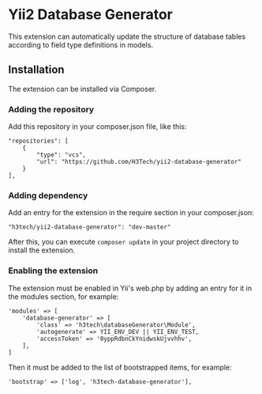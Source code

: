 # Yii2 Database Generator
This extension can automatically update the structure of database tables according to field type definitions in models.

## Installation
The extension can be installed via Composer.

### Adding the repository
Add this repository in your composer.json file, like this:
```
"repositories": [
    {
        "type": "vcs",
        "url": "https://github.com/H3Tech/yii2-database-generator"
    }
],
```
### Adding dependency
Add an entry for the extension in the require section in your composer.json:
```
"h3tech/yii2-database-generator": "dev-master"
```
After this, you can execute `composer update` in your project directory to install the extension.

### Enabling the extension
The extension must be enabled in Yii's web.php by adding an entry for it in the modules section, for example:
```
'modules' => [
    'database-generator' => [
        'class' => 'h3tech\databaseGenerator\Module',
        'autogenerate' => YII_ENV_DEV || YII_ENV_TEST,
        'accessToken' => '0yppRdbnCkYnidwskUjvvhhv',
    ],
]
```
Then it must be added to the list of bootstrapped items, for example:
```
'bootstrap' => ['log', 'h3tech-database-generator'],
```